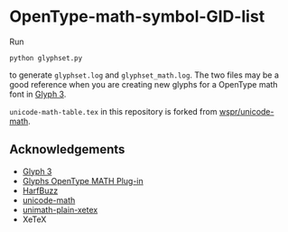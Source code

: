 # OpenType-math-symbol-GID-list

Run
```
python glyphset.py
```
to generate `glyphset.log` and `glyphset_math.log`. The two files may be a good reference when you are creating new glyphs for a OpenType math font in [Glyph 3](https://glyphsapp.com/).

`unicode-math-table.tex` in this repository is forked from [wspr/unicode-math](https://github.com/wspr/unicode-math).

## Acknowledgements

- [Glyph 3](https://glyphsapp.com/)
- [Glyphs OpenType MATH Plug-in](https://github.com/Nagwa-Limited-Community/Glyphs-MATH-Plugin)
- [HarfBuzz](https://github.com/harfbuzz/harfbuzz)
- [unicode-math](https://github.com/wspr/unicode-math)
- [unimath-plain-xetex](https://github.com/AlphaZTX/unimath-plain-xetex)
- XeTeX